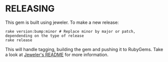 RELEASING
=========

This gem is built using jeweler. To make a new release:

```shell
rake version:bump:minor # Replace minor by major or patch, dependending on the type of release
rake release
```


This will handle tagging, building the gem and pushing it to RubyGems.
Take a look at [Jeweler's README](https://github.com/technicalpickles/jeweler#jeweler-craft-the-perfect-rubygem) for more information.

